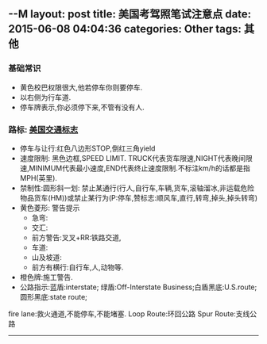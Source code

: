 --M
layout: post
title: 美国考驾照笔试注意点
date: 2015-06-08 04:04:36
categories: Other
tags: 其他
---

### 基础常识
- 黄色校巴权限很大,他若停车你则要停车.
- 以右侧为行车道.
- 停车牌表示,你必须停下来,不管有没有人.

### 路标: [美国交通标志](http://zh.wikipedia.org/wiki/%E7%BE%8E%E5%9C%8B%E4%BA%A4%E9%80%9A%E6%A8%99%E8%AA%8C)

- 停车与让行:红色八边形STOP,倒红三角yield
- 速度限制: 黑色边框,SPEED LIMIT. TRUCK代表货车限速,NIGHT代表晚间限速,MINIMUM代表最小速度,END代表终止速度限制.不标注km/h的话都是指MPH(英里).
- 禁制性:圆形斜一划: 禁止某通行(行人,自行车,车辆,货车,滚轴溜冰,非运载危险物品货车(HM))或禁止某行为(P:停车,赞标志:顺风车,直行,转弯,掉头,掉头转弯)
- 黄色菱形: 警告提示
  - 急弯:
  - 交汇:
  - 前方警告:叉叉+RR:铁路交道,
  - 车道:
  - 山及坡道:
  - 前方有横行:自行车,人,动物等.
- 橙色牌:施工警告.
- 公路指示:蓝盾:interstate; 绿盾:Off-Interstate Business;白盾黑底:U.S.route; 圆形黑底:state route;



fire lane:救火通道,不能停车,不能堵塞.
Loop Route:环回公路
Spur Route:支线公路

---
